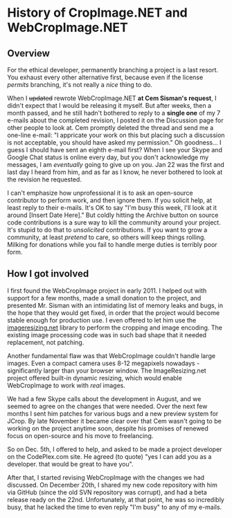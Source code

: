 
# History of CropImage.NET and WebCropImage.NET

## Overview

For the ethical developer, permanently branching a project is a last resort. You exhaust every other alternative first, because even if the license *permits* branching, it's not really a *nice* thing to do. 

When I <del>updated</del> rewrote WebCropImage.NET **at Cem Sisman's request**, I didn't expect that I would be releasing it myself. But after weeks, then a month passed, and he still hadn't bothered to reply to a **single one** of my 7 e-mails about the completed revision, I posted it on the Discussion page for other people to look at. Cem promptly deleted the thread and send me a one-line e-mail: "I appricate your work on this but placing such a discussion is not acceptable, you should have asked my permission." Oh goodness... I guess I should have sent an eighth e-mail first? When I see your Skype and Google Chat status is online every day, but you don't acknowledge my messages, I am *eventually* going to give up on you. Jan 22 was the first and last day I heard from him, and as far as I know, he never bothered to look at the revision he requested.

I can't emphasize how unprofessional it is to ask an open-source contributor to perform work, and then ignore them. If you solicit help, at least reply to their e-mails. It's OK to say "I'm busy this week, I'll look at it around [Insert Date Here]." But coldly hitting the Archive button on source code contributions is a sure way to kill the community around your project. It's stupid to do that to *unsolicited* contributions. If you want to grow a community, at least *pretend* to care, so others will keep things rolling. Milking for donations while you fail to handle merge duties is terribly poor form.

## How I got involved

I first found the WebCropImage project in early 2011. I helped out with support for a few months, made a small donation to the project, and presented Mr. Sisman with an intimidating list of memory leaks and bugs, in the hope that they would get fixed, in order that the project would become stable enough for production use. I even offered to let him use the [imageresizing.net](http://imageresizing.net) library to perform the cropping and image encoding. The existing image processing code was in such bad shape that it needed replacement, not patching. 

Another fundamental flaw was that WebCropImage couldn't handle large images. Even a compact camera uses 8-12 megapixels nowadays - significantly larger than your browser window. The ImageResizing.net project offered built-in dynamic resizing, which would enable WebCropImage to work with *real* images.

We had a few Skype calls about the development in August, and we seemed to agree on the changes that were needed. Over the next few months I sent him patches for various bugs and a new preview system for JCrop. By late November it became clear over that Cem wasn't going to be working on the project anytime soon, despite his promises of renewed focus on open-source and his move to freelancing. 

So on Dec. 5th, I offered to help, and asked to be made a project developer on the CodePlex.com site. He agreed (to quote) "yes I can add you as a developer. that would be great to have you".

After that, I started revising WebCropImage with the changes we had discussed. On December 20th, I shared my new code repository with him via GitHub (since the old SVN repository was corrupt), and had a beta release ready on the 22nd. Unfortunately, at that point, he was so incredibly busy, that he lacked the time to even reply "I'm busy" to any of my e-mails. 